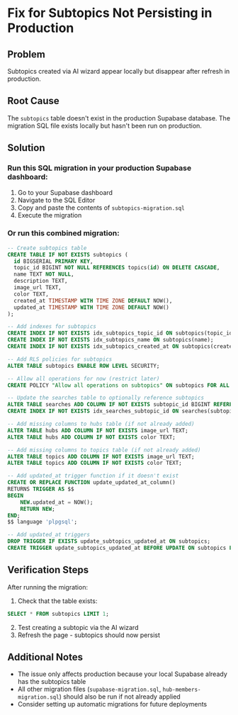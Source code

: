 # Fix for Subtopics Not Persisting in Production

## Problem
Subtopics created via AI wizard appear locally but disappear after refresh in production.

## Root Cause
The `subtopics` table doesn't exist in the production Supabase database. The migration SQL file exists locally but hasn't been run on production.

## Solution

### Run this SQL migration in your production Supabase dashboard:

1. Go to your Supabase dashboard
2. Navigate to the SQL Editor
3. Copy and paste the contents of `subtopics-migration.sql`
4. Execute the migration

### Or run this combined migration:

```sql
-- Create subtopics table
CREATE TABLE IF NOT EXISTS subtopics (
  id BIGSERIAL PRIMARY KEY,
  topic_id BIGINT NOT NULL REFERENCES topics(id) ON DELETE CASCADE,
  name TEXT NOT NULL,
  description TEXT,
  image_url TEXT,
  color TEXT,
  created_at TIMESTAMP WITH TIME ZONE DEFAULT NOW(),
  updated_at TIMESTAMP WITH TIME ZONE DEFAULT NOW()
);

-- Add indexes for subtopics
CREATE INDEX IF NOT EXISTS idx_subtopics_topic_id ON subtopics(topic_id);
CREATE INDEX IF NOT EXISTS idx_subtopics_name ON subtopics(name);
CREATE INDEX IF NOT EXISTS idx_subtopics_created_at ON subtopics(created_at);

-- Add RLS policies for subtopics
ALTER TABLE subtopics ENABLE ROW LEVEL SECURITY;

-- Allow all operations for now (restrict later)
CREATE POLICY "Allow all operations on subtopics" ON subtopics FOR ALL USING (true);

-- Update the searches table to optionally reference subtopics
ALTER TABLE searches ADD COLUMN IF NOT EXISTS subtopic_id BIGINT REFERENCES subtopics(id) ON DELETE CASCADE;
CREATE INDEX IF NOT EXISTS idx_searches_subtopic_id ON searches(subtopic_id);

-- Add missing columns to hubs table (if not already added)
ALTER TABLE hubs ADD COLUMN IF NOT EXISTS image_url TEXT;
ALTER TABLE hubs ADD COLUMN IF NOT EXISTS color TEXT;

-- Add missing columns to topics table (if not already added)
ALTER TABLE topics ADD COLUMN IF NOT EXISTS image_url TEXT;
ALTER TABLE topics ADD COLUMN IF NOT EXISTS color TEXT;

-- Add updated_at trigger function if it doesn't exist
CREATE OR REPLACE FUNCTION update_updated_at_column()
RETURNS TRIGGER AS $$
BEGIN
    NEW.updated_at = NOW();
    RETURN NEW;
END;
$$ language 'plpgsql';

-- Add updated_at triggers
DROP TRIGGER IF EXISTS update_subtopics_updated_at ON subtopics;
CREATE TRIGGER update_subtopics_updated_at BEFORE UPDATE ON subtopics FOR EACH ROW EXECUTE FUNCTION update_updated_at_column();
```

## Verification Steps

After running the migration:

1. Check that the table exists:
```sql
SELECT * FROM subtopics LIMIT 1;
```

2. Test creating a subtopic via the AI wizard
3. Refresh the page - subtopics should now persist

## Additional Notes

- The issue only affects production because your local Supabase already has the subtopics table
- All other migration files (`supabase-migration.sql`, `hub-members-migration.sql`) should also be run if not already applied
- Consider setting up automatic migrations for future deployments